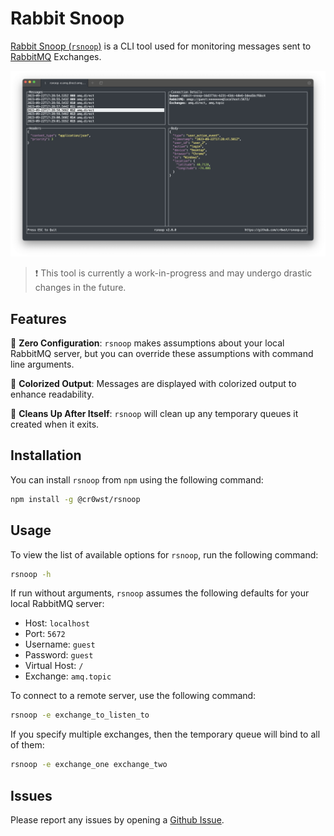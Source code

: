 # Rabbit Snoop

[Rabbit Snoop (`rsnoop`)](https://www.npmjs.com/package/@cr0wst/rsnoop) is a CLI tool used for monitoring messages sent to [RabbitMQ](https://www.rabbitmq.com/) Exchanges.

![Screenshot of `rsnoop` in action](https://github.com/cr0wst/rsnoop/blob/main/rsnoop-example.png?raw=true)

> :exclamation: This tool is currently a work-in-progress and may undergo drastic changes in the future.

## Features

:pencil: **Zero Configuration**: `rsnoop` makes assumptions about your local RabbitMQ server, but you can override these assumptions with command line arguments.

:rainbow: **Colorized Output**: Messages are displayed with colorized output to enhance readability.

:broom: **Cleans Up After Itself**: `rsnoop` will clean up any temporary queues it created when it exits.

## Installation

You can install `rsnoop` from `npm` using the following command:

```bash
npm install -g @cr0wst/rsnoop
```

## Usage

To view the list of available options for `rsnoop`, run the following command:

```bash
rsnoop -h
```

If run without arguments, `rsnoop` assumes the following defaults for your local RabbitMQ server:

- Host: `localhost`
- Port: `5672`
- Username: `guest`
- Password: `guest`
- Virtual Host: `/`
- Exchange: `amq.topic`

To connect to a remote server, use the following command:

```bash
rsnoop -e exchange_to_listen_to
```

If you specify multiple exchanges, then the temporary queue will bind to all of them:

```bash
rsnoop -e exchange_one exchange_two
```

## Issues

Please report any issues by opening a [Github Issue](https://github.com/cr0wst/rsnoop/issues/new).